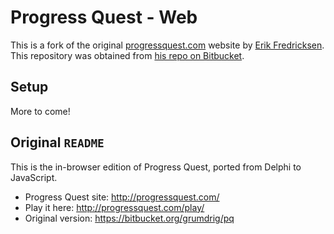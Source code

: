 # Progress Quest - Web

This is a fork of the original [progressquest.com](https://progressquest.com) website by [Erik Fredricksen](https://github.com/grumdrig). This repository was obtained from [his repo on Bitbucket](https://bitbucket.org/grumdrig/pq-web).

## Setup

More to come!

## Original `README`

This is the in-browser edition of Progress Quest, ported from Delphi
to JavaScript.

- Progress Quest site:  http://progressquest.com/
- Play it here:         http://progressquest.com/play/
- Original version:     https://bitbucket.org/grumdrig/pq
